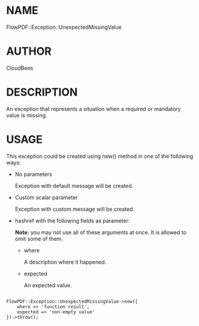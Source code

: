 # NAME

FlowPDF::Exception::UnexpectedMissingValue

# AUTHOR

CloudBees

# DESCRIPTION

An exception that represents a situation when a required or mandatory value is missing.

# USAGE

This exception could be created using new() method in one of the following ways:

- No parameters

    Exception with default message will be created.

- Custom scalar parameter

    Exception with custom message will be created.

- hashref with the following fields as parameter:

    **Note:** you may not use all of these arguments at once. It is allowed to omit some of them.

    - where

        A description where it happened.

    - expected

        An expected value.

```

FlowPDF::Exception::UnexpectedMissingValue->new({
    where => 'function result',
    expected => 'non-empty value'
})->throw();

```
